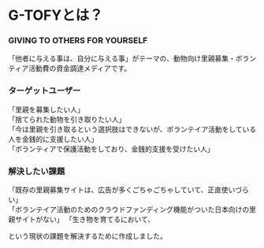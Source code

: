 # G-TOFYとは？
### GIVING TO OTHERS FOR YOURSELF
  
「他者に与える事は、自分に与える事」がテーマの、動物向け里親募集・ボランティア活動費の資金調達メディアです。  

  
  
### ターゲットユーザー
  
「里親を募集したい人」  
「捨てられた動物を引き取りたい人」  
「今は里親を引き取るという選択肢はできないが、ボランテイア活動をしている人を金銭的に支援したい人」  
「ボランティアで保護活動をしており、金銭的支援を受けたい人」
  
  
  

### 解決したい課題
  
「既存の里親募集サイトは、広告が多くごちゃごちゃしていて、正直使いづらい」  
「ボランテイア活動のためのクラウドファンディング機能がついた日本向けの里親サイトがない」
「生き物を育てるにおいて、

という現状の課題を解決するために作成しました。



  





